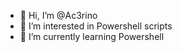 - 👋 Hi, I’m @Ac3rino
- 👀 I’m interested in Powershell scripts
- 🌱 I’m currently learning Powershell

<!---
Ac3rino/Ac3rino is a ✨ special ✨ repository because its `README.md` (this file) appears on your GitHub profile.
You can click the Preview link to take a look at your changes.
--->
